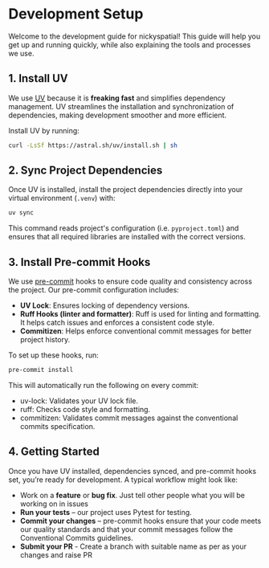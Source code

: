 # Development Setup

Welcome to the development guide for nickyspatial! This guide will help you get up and running quickly, while also explaining the tools and processes we use.

## 1. Install UV

We use [UV](https://docs.astral.sh/uv/getting-started/installation/#standalone-installer) because it is **freaking fast** and simplifies dependency management. UV streamlines the installation and synchronization of dependencies, making development smoother and more efficient.

Install UV by running:

```bash
curl -LsSf https://astral.sh/uv/install.sh | sh
```


## 2. Sync Project Dependencies

Once UV is installed, install the project dependencies directly into your virtual environment (`.venv`) with:

```bash
uv sync
```

This command reads project's configuration (i.e. `pyproject.toml`) and ensures that all required libraries are installed with the correct versions.

## 3. Install Pre-commit Hooks

We use [pre-commit](https://pre-commit.com/) hooks to ensure code quality and consistency across the project. Our pre-commit configuration includes:

- **UV Lock**: Ensures locking of dependency versions.
- **Ruff Hooks (linter and formatter)**: Ruff is used for linting and formatting. It helps catch issues and enforces a consistent code style.
- **Commitizen**: Helps enforce conventional commit messages for better project history.

To set up these hooks, run:

```bash
pre-commit install
```

This will automatically run the following on every commit:

- uv-lock: Validates your UV lock file.
- ruff: Checks code style and formatting.
- commitizen: Validates commit messages against the conventional commits specification.

## 4. Getting Started

Once you have UV installed, dependencies synced, and pre-commit hooks set, you’re ready for development. A typical workflow might look like:

- Work on a **feature** or **bug fix**. Just tell other people what you will be working on in issues
- **Run your tests** – our project uses Pytest for testing.
- **Commit your changes** – pre-commit hooks ensure that your code meets our quality standards and that your commit messages follow the Conventional Commits guidelines.
- **Submit your PR** - Create a branch with suitable name as per as your changes and raise PR
